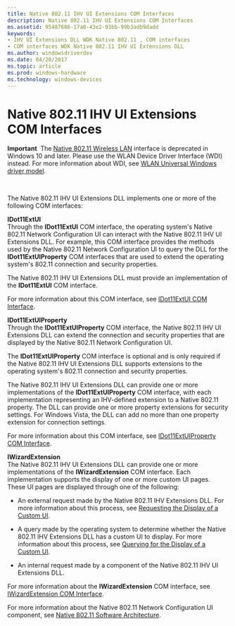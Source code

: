 ```yaml
---
title: Native 802.11 IHV UI Extensions COM Interfaces
description: Native 802.11 IHV UI Extensions COM Interfaces
ms.assetid: 95487686-17a0-43e2-93bb-99b3adb9dadd
keywords:
- IHV UI Extensions DLL WDK Native 802.11 , COM interfaces
- COM interfaces WDK Native 802.11 IHV UI Extensions DLL
ms.author: windowsdriverdev
ms.date: 04/20/2017
ms.topic: article
ms.prod: windows-hardware
ms.technology: windows-devices
---
```


# Native 802.11 IHV UI Extensions COM Interfaces


**Important**  The [Native 802.11 Wireless LAN](native-802-11-wireless-lan4.md) interface is deprecated in Windows 10 and later. Please use the WLAN Device Driver Interface (WDI) instead. For more information about WDI, see [WLAN Universal Windows driver model](wifi-universal-driver-model.md).

 

The Native 802.11 IHV UI Extensions DLL implements one or more of the following COM interfaces:

<a href="" id="idot11extui"></a>**IDot11ExtUI**  
Through the **IDot11ExtUI** COM interface, the operating system's Native 802.11 Network Configuration UI can interact with the Native 802.11 IHV UI Extensions DLL. For example, this COM interface provides the methods used by the Native 802.11 Network Configuration UI to query the DLL for the **IDot11ExtUIProperty** COM interfaces that are used to extend the operating system's 802.11 connection and security properties.

The Native 802.11 IHV UI Extensions DLL must provide an implementation of the **IDot11ExtUI** COM interface.

For more information about this COM interface, see [IDot11ExtUI COM Interface](https://msdn.microsoft.com/library/windows/hardware/ff553769).

<a href="" id="idot11extuiproperty"></a>**IDot11ExtUIProperty**  
Through the **IDot11ExtUIProperty** COM interface, the Native 802.11 IHV UI Extensions DLL can extend the connection and security properties that are displayed by the Native 802.11 Network Configuration UI.

The **IDot11ExtUIProperty** COM interface is optional and is only required if the Native 802.11 IHV UI Extensions DLL supports extensions to the operating system's 802.11 connection and security properties.

The Native 802.11 IHV UI Extensions DLL can provide one or more implementations of the **IDot11ExtUIProperty** COM interface, with each implementation representing an IHV-defined extension to a Native 802.11 property. The DLL can provide one or more property extensions for security settings. For Windows Vista, the DLL can add no more than one property extension for connection settings.

For more information about this COM interface, see [IDot11ExtUIProperty COM Interface](https://msdn.microsoft.com/library/windows/hardware/ff553746).

<a href="" id="iwizardextension"></a>**IWizardExtension**  
The Native 802.11 IHV UI Extensions DLL can provide one or more implementations of the **IWizardExtension** COM interface. Each implementation supports the display of one or more custom UI pages. These UI pages are displayed through one of the following:

-   An external request made by the Native 802.11 IHV Extensions DLL. For more information about this process, see [Requesting the Display of a Custom UI](requesting-the-display-of-a-custom-ui.md).

-   A query made by the operating system to determine whether the Native 802.11 IHV Extensions DLL has a custom UI to display. For more information about this process, see [Querying for the Display of a Custom UI](querying-for-the-display-of-a-custom-ui.md).

-   An internal request made by a component of the Native 802.11 IHV UI Extensions DLL.

For more information about the **IWizardExtension** COM interface, see [IWizardExtension COM Interface](http://go.microsoft.com/fwlink/p/?linkid=56607).

For more information about the Native 802.11 Network Configuration UI component, see [Native 802.11 Software Architecture](native-802-11-software-architecture.md).

 

 






